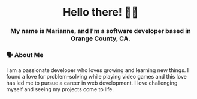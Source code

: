 <h1 align="center">Hello there! 🙋‍♀️ </h1>
<h3 align="center">My name is Marianne, and I'm a software developer based in Orange County, CA.</h3>

### 🗣️ About Me
I am a passionate developer who loves growing and learning new things. I found a love for problem-solving while playing video games and this love has led me to pursue a career in web development. I love challenging myself and seeing my projects come to life.

<!--
**mariannecuevas/mariannecuevas** is a ✨ _special_ ✨ repository because its `README.md` (this file) appears on your GitHub profile.

Here are some ideas to get you started:

- 🔭 I’m currently working on ...
- 🌱 I’m currently learning ...
- 👯 I’m looking to collaborate on ...
- 🤔 I’m looking for help with ...
- 💬 Ask me about ...
- 📫 How to reach me: ...
- 😄 Pronouns: ...
- ⚡ Fun fact: ...
-->
